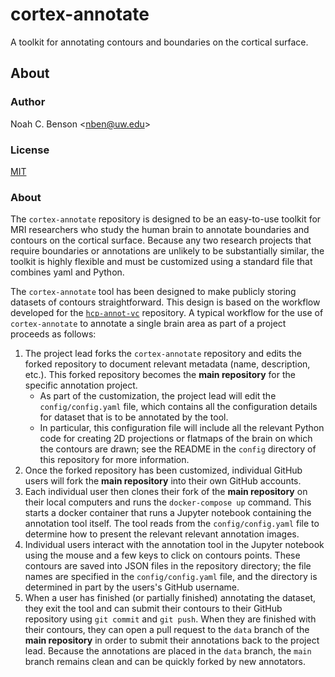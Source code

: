 # cortex-annotate

A toolkit for annotating contours and boundaries on the cortical surface.

## About

### Author
Noah C. Benson &lt;[nben@uw.edu](mailto:nben@uw.edu)&gt;

### License
[MIT](https://opensource.org/license/mit/)

### About
The `cortex-annotate` repository is designed to be an easy-to-use toolkit for
MRI researchers who study the human brain to annotate boundaries and contours on
the cortical surface. Because any two research projects that require boundaries
or annotations are unlikely to be substantially similar, the toolkit is highly
flexible and must be customized using a standard file that combines yaml and
Python.

The `cortex-annotate` tool has been designed to make publicly storing datasets
of contours straightforward. This design is based on the workflow developed for
the [`hcp-annot-vc`](https://github.com/noahbenson/hcp-annot-vc) repository. A
typical workflow for the use of `cortex-annotate` to annotate a single brain
area as part of a project proceeds as follows:
1. The project lead forks the `cortex-annotate` repository and edits the forked
   repository to document relevant metadata (name, description, etc.). This
   forked repository becomes the **main repository** for the specific annotation
   project.
   * As part of the customization, the project lead will edit the
     `config/config.yaml` file, which contains all the configuration details for
     dataset that is to be annotated by the tool.
   * In particular, this configuration file will include all the relevant Python
     code for creating 2D projections or flatmaps of the brain on which the
     contours are drawn; see the README in the `config` directory of this
     repository for more information.
2. Once the forked repository has been customized, individual GitHub users will
   fork the **main repository** into their own GitHub accounts.
3. Each individual user then clones their fork of the **main repository** on
   their local computers and runs the `docker-compose up` command. This starts a
   docker container that runs a Jupyter notebook containing the annotation tool
   itself. The tool reads from the `config/config.yaml` file to determine how to
   present the relevant relevant annotation images.
4. Individual users interact with the annotation tool in the Jupyter notebook
   using the mouse and a few keys to click on contours points. These contours
   are saved into JSON files in the repository directory; the file names are
   specified in the `config/config.yaml` file, and the directory is determined
   in part by the users's GitHub username.
5. When a user has finished (or partially finished) annotating the dataset, they
   exit the tool and can submit their contours to their GitHub repository using
   `git commit` and `git push`. When they are finished with their contours, they
   can open a pull request to the `data` branch of the **main repository** in
   order to submit their annotations back to the project lead. Because the
   annotations are placed in the `data` branch, the `main` branch remains clean
   and can be quickly forked by new annotators.
